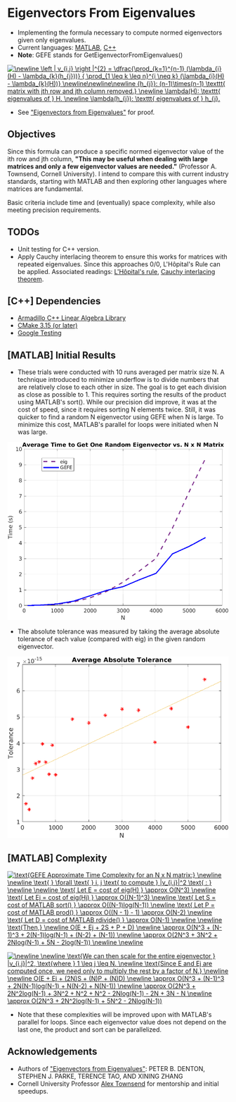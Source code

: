 # Eigenvectors From Eigenvalues
- Implementing the formula necessary to compute normed eigenvectors given only eigenvalues.
- Current languages: [MATLAB](https://www.mathworks.com/products/matlab.html), [C++](https://en.wikipedia.org/wiki/C%2B%2B)
- **Note**: GEFE stands for GetEigenvectorFromEigenvalues()

<a href="https://www.codecogs.com/eqnedit.php?latex=\newline&space;\left&space;|&space;v_{i,j}&space;\right&space;|^{2}&space;=&space;\dfrac{\prod_{k=1}^{n-1}&space;(\lambda_{i}(H)&space;-&space;\lambda_{k}(h_{j}))}&space;{&space;\prod_{1&space;\leq&space;k&space;\leq&space;n}^{i&space;\neq&space;k}&space;(\lambda_{i}(H)&space;-&space;\lambda_{k}(H))}&space;\newline\newline\newline&space;{h_{j}}:&space;(n-1)\times(n-1)&space;\texttt{&space;matrix&space;with&space;jth&space;row&space;and&space;jth&space;column&space;removed.}&space;\newline&space;\lambda(H):&space;\texttt{&space;eigenvalues&space;of&space;}&space;H.&space;\newline&space;\lambda(h_{j}):&space;\texttt{&space;eigenvalues&space;of&space;}&space;h_{j}." target="_blank"><img src="https://latex.codecogs.com/gif.latex?\newline&space;\left&space;|&space;v_{i,j}&space;\right&space;|^{2}&space;=&space;\dfrac{\prod_{k=1}^{n-1}&space;(\lambda_{i}(H)&space;-&space;\lambda_{k}(h_{j}))}&space;{&space;\prod_{1&space;\leq&space;k&space;\leq&space;n}^{i&space;\neq&space;k}&space;(\lambda_{i}(H)&space;-&space;\lambda_{k}(H))}&space;\newline\newline\newline&space;{h_{j}}:&space;(n-1)\times(n-1)&space;\texttt{&space;matrix&space;with&space;jth&space;row&space;and&space;jth&space;column&space;removed.}&space;\newline&space;\lambda(H):&space;\texttt{&space;eigenvalues&space;of&space;}&space;H.&space;\newline&space;\lambda(h_{j}):&space;\texttt{&space;eigenvalues&space;of&space;}&space;h_{j}." title="\newline \left | v_{i,j} \right |^{2} = \dfrac{\prod_{k=1}^{n-1} (\lambda_{i}(H) - \lambda_{k}(h_{j}))} { \prod_{1 \leq k \leq n}^{i \neq k} (\lambda_{i}(H) - \lambda_{k}(H))} \newline\newline\newline {h_{j}}: (n-1)\times(n-1) \texttt{ matrix with jth row and jth column removed.} \newline \lambda(H): \texttt{ eigenvalues of } H. \newline \lambda(h_{j}): \texttt{ eigenvalues of } h_{j}." /></a>

- See ["Eigenvectors from Eigenvalues"](https://arxiv.org/pdf/1908.03795.pdf) for proof. 

## Objectives
Since this formula can produce a specific normed eigenvector value of the ith row and jth column, **"This may be useful when dealing with large matrices and only a few eigenvector values are needed."** (Professor A. Townsend, Cornell University). I intend to compare this with current industry standards, starting with MATLAB and then exploring other languages where matrices are fundamental.

Basic criteria include time and (eventually) space complexity, while also meeting precision requirements.

## TODOs
- Unit testing for C++ version.
- Apply Cauchy interlacing theorem to ensure this works for matrices with repeated eigenvalues. Since this approaches 0/0, L'Hôpital's Rule can be applied. Associated readings: [L'Hôpital's rule](https://en.wikipedia.org/wiki/L%27H%C3%B4pital%27s_rule), [Cauchy interlacing theorem](https://en.wikipedia.org/wiki/Min-max_theorem#Cauchy_interlacing_theorem).

## [C++] Dependencies
- [Armadillo C++ Linear Algebra Library](http://arma.sourceforge.net/)
- [CMake 3.15 (or later)](https://cmake.org/)
- [Google Testing](https://github.com/google/googletest)

## [MATLAB] Initial Results
- These trials were conducted with 10 runs averaged per matrix size N. A technique introduced to minimize underflow is to divide numbers that are relatively close to each other in size. The goal is to get each division as close as possible to 1. This requires sorting the results of the product using MATLAB's sort(). While our precision did improve, it was at the cost of speed, since it requires sorting N elements twice. Still, it was quicker to find a random N eigenvector using GEFE when N is large. To minimize this cost, MATLAB's parallel for loops were initiated when N was large.

![Average Time to Retrieve the Nth Eigenvector](matlab/trials/results/ImprovedPrecisionParallelAverageTime.png)

- The absolute tolerance was measured by taking the average absolute tolerance of each value (compared with eig) in the given random eigenvector.

![Average Absolute Tolerance](matlab/trials/results/WithSortAveragePrecision.png)

## [MATLAB] Complexity
<a href="https://www.codecogs.com/eqnedit.php?latex=\text{GEFE&space;Approximate&space;Time&space;Complexity&space;for&space;an&space;N&space;x&space;N&space;matrix:}&space;\newline&space;\newline&space;\text{&space;}&space;\forall&space;\text{&space;}&space;i,&space;j&space;\text{&space;to&space;compute&space;}&space;|v_{i,j}|^2&space;\text{&space;:&space;}&space;\newline&space;\newline&space;\text{&space;Let&space;E&space;=&space;cost&space;of&space;eig(H)&space;}&space;\approx&space;O(N^3)&space;\newline&space;\text{&space;Let&space;Ej&space;=&space;cost&space;of&space;eig(Hj)&space;}&space;\approx&space;O((N-1)^3)&space;\newline&space;\text{&space;Let&space;S&space;=&space;cost&space;of&space;MATLAB&space;sort()&space;}&space;\approx&space;O((N-1)log(N-1))&space;\newline&space;\text{&space;Let&space;P&space;=&space;cost&space;of&space;MATLAB&space;prod()&space;}&space;\approx&space;O((N&space;-&space;1)&space;-&space;1)&space;\approx&space;O(N-2)&space;\newline&space;\text{&space;Let&space;D&space;=&space;cost&space;of&space;MATLAB&space;rdivide()&space;}&space;\approx&space;O(N-1)&space;\newline&space;\newline&space;\text{Then,}&space;\newline&space;O(E&space;&plus;&space;Ej&space;&plus;&space;2S&space;&plus;&space;P&space;&plus;&space;D)&space;\newline&space;\approx&space;O(N^3&space;&plus;&space;(N-1)^3&space;&plus;&space;2(N-1)log(N-1)&space;&plus;&space;(N-2)&space;&plus;&space;(N-1))&space;\newline&space;\approx&space;O(2N^3&space;&plus;&space;3N^2&space;&plus;&space;2Nlog(N-1)&space;&plus;&space;5N&space;-&space;2log(N-1))&space;\newline&space;\newline" target="_blank"><img src="https://latex.codecogs.com/gif.latex?\text{GEFE&space;Approximate&space;Time&space;Complexity&space;for&space;an&space;N&space;x&space;N&space;matrix:}&space;\newline&space;\newline&space;\text{&space;}&space;\forall&space;\text{&space;}&space;i,&space;j&space;\text{&space;to&space;compute&space;}&space;|v_{i,j}|^2&space;\text{&space;:&space;}&space;\newline&space;\newline&space;\text{&space;Let&space;E&space;=&space;cost&space;of&space;eig(H)&space;}&space;\approx&space;O(N^3)&space;\newline&space;\text{&space;Let&space;Ej&space;=&space;cost&space;of&space;eig(Hj)&space;}&space;\approx&space;O((N-1)^3)&space;\newline&space;\text{&space;Let&space;S&space;=&space;cost&space;of&space;MATLAB&space;sort()&space;}&space;\approx&space;O((N-1)log(N-1))&space;\newline&space;\text{&space;Let&space;P&space;=&space;cost&space;of&space;MATLAB&space;prod()&space;}&space;\approx&space;O((N&space;-&space;1)&space;-&space;1)&space;\approx&space;O(N-2)&space;\newline&space;\text{&space;Let&space;D&space;=&space;cost&space;of&space;MATLAB&space;rdivide()&space;}&space;\approx&space;O(N-1)&space;\newline&space;\newline&space;\text{Then,}&space;\newline&space;O(E&space;&plus;&space;Ej&space;&plus;&space;2S&space;&plus;&space;P&space;&plus;&space;D)&space;\newline&space;\approx&space;O(N^3&space;&plus;&space;(N-1)^3&space;&plus;&space;2(N-1)log(N-1)&space;&plus;&space;(N-2)&space;&plus;&space;(N-1))&space;\newline&space;\approx&space;O(2N^3&space;&plus;&space;3N^2&space;&plus;&space;2Nlog(N-1)&space;&plus;&space;5N&space;-&space;2log(N-1))&space;\newline&space;\newline" title="\text{GEFE Approximate Time Complexity for an N x N matrix:} \newline \newline \text{ } \forall \text{ } i, j \text{ to compute } |v_{i,j}|^2 \text{ : } \newline \newline \text{ Let E = cost of eig(H) } \approx O(N^3) \newline \text{ Let Ej = cost of eig(Hj) } \approx O((N-1)^3) \newline \text{ Let S = cost of MATLAB sort() } \approx O((N-1)log(N-1)) \newline \text{ Let P = cost of MATLAB prod() } \approx O((N - 1) - 1) \approx O(N-2) \newline \text{ Let D = cost of MATLAB rdivide() } \approx O(N-1) \newline \newline \text{Then,} \newline O(E + Ej + 2S + P + D) \newline \approx O(N^3 + (N-1)^3 + 2(N-1)log(N-1) + (N-2) + (N-1)) \newline \approx O(2N^3 + 3N^2 + 2Nlog(N-1) + 5N - 2log(N-1)) \newline \newline" /></a>

<a href="https://www.codecogs.com/eqnedit.php?latex=\newline&space;\newline&space;\text{We&space;can&space;then&space;scale&space;for&space;the&space;entire&space;eigenvector&space;}&space;|v_{i,j}|^2,&space;\text{where&space;}&space;1&space;\leq&space;j&space;\leq&space;N.&space;\newline&space;\text{Since&space;E&space;and&space;Ej&space;are&space;computed&space;once,&space;we&space;need&space;only&space;to&space;multiply&space;the&space;rest&space;by&space;a&space;factor&space;of&space;N.}&space;\newline&space;\newline&space;O(E&space;&plus;&space;Ej&space;&plus;&space;(2N)S&space;&plus;&space;(N)P&space;&plus;&space;(N)D)&space;\newline&space;\approx&space;O(N^3&space;&plus;&space;(N-1)^3&space;&plus;&space;2N(N-1)log(N-1)&space;&plus;&space;N(N-2)&space;&plus;&space;N(N-1))&space;\newline&space;\approx&space;O(2N^3&space;&plus;&space;2N^2log(N-1)&space;&plus;&space;3N^2&space;&plus;&space;N^2&space;&plus;&space;N^2&space;-&space;2Nlog(N-1)&space;-&space;2N&space;&plus;&space;3N&space;-&space;N&space;\newline&space;\approx&space;O(2N^3&space;&plus;&space;2N^2log(N-1)&space;&plus;&space;5N^2&space;-&space;2Nlog(N-1))" target="_blank"><img src="https://latex.codecogs.com/gif.latex?\newline&space;\newline&space;\text{We&space;can&space;then&space;scale&space;for&space;the&space;entire&space;eigenvector&space;}&space;|v_{i,j}|^2,&space;\text{where&space;}&space;1&space;\leq&space;j&space;\leq&space;N.&space;\newline&space;\text{Since&space;E&space;and&space;Ej&space;are&space;computed&space;once,&space;we&space;need&space;only&space;to&space;multiply&space;the&space;rest&space;by&space;a&space;factor&space;of&space;N.}&space;\newline&space;\newline&space;O(E&space;&plus;&space;Ej&space;&plus;&space;(2N)S&space;&plus;&space;(N)P&space;&plus;&space;(N)D)&space;\newline&space;\approx&space;O(N^3&space;&plus;&space;(N-1)^3&space;&plus;&space;2N(N-1)log(N-1)&space;&plus;&space;N(N-2)&space;&plus;&space;N(N-1))&space;\newline&space;\approx&space;O(2N^3&space;&plus;&space;2N^2log(N-1)&space;&plus;&space;3N^2&space;&plus;&space;N^2&space;&plus;&space;N^2&space;-&space;2Nlog(N-1)&space;-&space;2N&space;&plus;&space;3N&space;-&space;N&space;\newline&space;\approx&space;O(2N^3&space;&plus;&space;2N^2log(N-1)&space;&plus;&space;5N^2&space;-&space;2Nlog(N-1))" title="\newline \newline \text{We can then scale for the entire eigenvector } |v_{i,j}|^2, \text{where } 1 \leq j \leq N. \newline \text{Since E and Ej are computed once, we need only to multiply the rest by a factor of N.} \newline \newline O(E + Ej + (2N)S + (N)P + (N)D) \newline \approx O(N^3 + (N-1)^3 + 2N(N-1)log(N-1) + N(N-2) + N(N-1)) \newline \approx O(2N^3 + 2N^2log(N-1) + 3N^2 + N^2 + N^2 - 2Nlog(N-1) - 2N + 3N - N \newline \approx O(2N^3 + 2N^2log(N-1) + 5N^2 - 2Nlog(N-1))" /></a>
- Note that these complexities will be improved upon with MATLAB's parallel for loops. Since each eigenvector value does not depend on the last one, the product and sort can be parallelized.

## Acknowledgements
- Authors of ["Eigenvectors from Eigenvalues"](https://arxiv.org/pdf/1908.03795.pdf): PETER B. DENTON, STEPHEN J. PARKE, TERENCE TAO, AND XINING ZHANG
- Cornell University Professor [Alex Townsend](https://github.com/ajt60gaibb) for mentorship and initial speedups.
